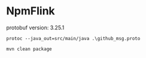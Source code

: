 # NpmFlink

protobuf version: 3.25.1

```shell
protoc --java_out=src/main/java .\github_msg.proto
```

```shell
mvn clean package
```